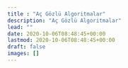 ```yaml
---
title : "Aç Gözlü Algoritmalar"
description: "Aç Gözlü Algoritmalar"
lead: ""
date: 2020-10-06T08:48:45+00:00
lastmod: 2020-10-06T08:48:45+00:00
draft: false
images: []
---
```

